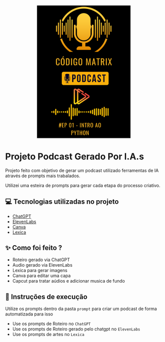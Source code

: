 <p align="center">
<img 
    src="/img/capa.png"
    width="300"  
/>
</p>

# Projeto Podcast Gerado Por I.A.s

Projeto feito com objetivo de gerar um podcast utilizado ferramentas de IA através de prompts mais trabalados.

Utilizei uma esteira de prompts para gerar cada etapa do processo criativo.

## :computer: Tecnologias utilizadas no projeto

- [ChatGPT](https://chatgpt.com/)
- [ElevenLabs](https://elevenlabs.io/app/speech-synthesis)
- [Canva](https://www.canva.com/)
- [Lexica](https://lexica.art/)

## :sparkles: Como foi feito ?

- Roteiro gerado via ChatGPT
- Audio gerado via ElevenLabs
- Lexica para gerar imagens
- Canva para editar uma capa
- Capcut para tratar aúdios e adicionar musica de fundo

## :wrench: Instruções de execução 

Utilize os prompts dentro da pasta `prompt` para criar um podcast de forma automatizada para isso 

- Use os prompts de Roteiro no `ChatGPT`
- Use os prompts de Roteiro gerado pelo chatgpt  no `ElevenLabs`
- Use os prompts de artes no `Lexica`
  
